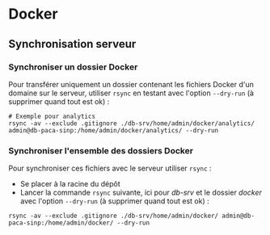 # Docker

## Synchronisation serveur

### Synchroniser un dossier Docker

Pour transférer uniquement un dossier contenant les fichiers Docker d'un domaine
sur le serveur, utiliser `rsync` en testant avec l'option `--dry-run` (à supprimer quand tout est ok) :

```shell
# Exemple pour analytics
rsync -av --exclude .gitignore ./db-srv/home/admin/docker/analytics/ admin@db-paca-sinp:/home/admin/docker/analytics/ --dry-run
```

### Synchroniser l'ensemble des dossiers Docker

Pour synchroniser ces fichiers avec le serveur utiliser `rsync` :
 - Se placer à la racine du dépôt
 - Lancer la commande `rsync` suivante, ici pour *db-srv* et le dossier *docker* avec l'option `--dry-run` (à supprimer quand tout est ok) :

```shell
rsync -av --exclude .gitignore ./db-srv/home/admin/docker/ admin@db-paca-sinp:/home/admin/docker/ --dry-run
```
